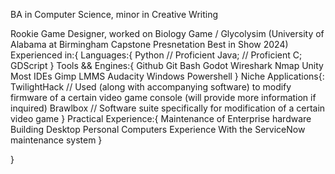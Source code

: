 BA in Computer Science, minor in Creative Writing

  Rookie Game Designer, worked on Biology Game / Glycolysim (University of Alabama at Birmingham Capstone Presnetation Best in Show 2024)
  Experienced in:{
    Languages:{
        Python // Proficient
        Java; // Proficient
        C;
        GDScript
    }
     Tools && Engines:{
      Github
      Git Bash
      Godot
      Wireshark
      Nmap
      Unity
      Most IDEs
      Gimp
      LMMS
      Audacity
      Windows Powershell
    }
    Niche Applications{:
      TwilightHack // Used (along with accompanying software) to modify firmware of a certain video game console (will provide more information if inquired)
      Brawlbox // Software suite specifically for modification of a certain video game 
    }
  Practical Experience:{
    Maintenance of Enterprise hardware
    Building Desktop Personal Computers
    Experience With the ServiceNow maintenance system
    }

}
